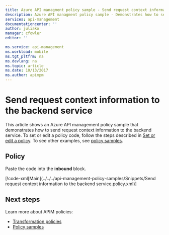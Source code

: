 ```yaml
---
title: Azure API managment policy sample - Send request context information to the backend service | Microsoft Docs
description: Azure API managment policy sample - Demonstrates how to send request context information to the backend service.
services: api-management
documentationcenter: ''
author: juliako
manager: cfowler
editor: ''

ms.service: api-management
ms.workload: mobile
ms.tgt_pltfrm: na
ms.devlang: na
ms.topic: article
ms.date: 10/13/2017
ms.author: apimpm
---
```


# Send request context information to the backend service

This article shows an Azure API management policy sample that demonstrates how to send request context information to the backend service. To set or edit a policy code, follow the steps described in [Set or edit a policy](../set-edit-policies.md). To see other examples, see [policy samples](../policy-samples.md).

## Policy

Paste the code into the **inbound** block.

[!code-xml[Main](../../../api-management-policy-samples/Snippets/Send request context information to the backend service.policy.xml)]

## Next steps

Learn more about APIM policies:

+ [Transformation policies](../api-management-transformation-policies.md)
+ [Policy samples](../policy-samples.md)

